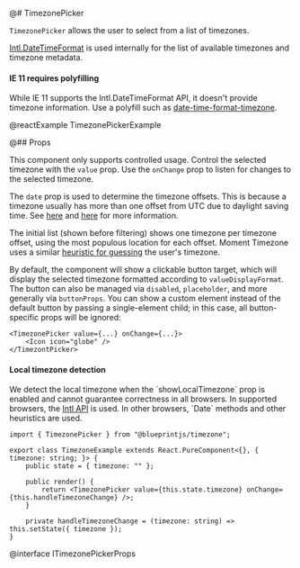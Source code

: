 @# TimezonePicker

`TimezonePicker` allows the user to select from a list of timezones.

[Intl.DateTimeFormat](https://developer.mozilla.org/en-US/docs/Web/JavaScript/Reference/Global_Objects/DateTimeFormat) is used internally for the list of available timezones and
timezone metadata.

<div class="@ns-callout @ns-intent-warning @ns-icon-warning-sign">
    <h4 class="@ns-heading">IE 11 requires polyfilling</h4>
    While IE 11 supports the Intl.DateTimeFormat API, it doesn't provide timezone information. Use a polyfill such as <a href="https://github.com/formatjs/date-time-format-timezone" target="_blank">date-time-format-timezone</a>.
</div>

@reactExample TimezonePickerExample

@## Props

This component only supports controlled usage.
Control the selected timezone with the `value` prop.
Use the `onChange` prop to listen for changes to the selected timezone.

The `date` prop is used to determine the timezone offsets.
This is because a timezone usually has more than one offset from UTC due to daylight saving time.
See [here](https://momentjs.com/guides/#/lib-concepts/timezone-offset/)
and [here](http://momentjs.com/timezone/docs/#/using-timezones/parsing-ambiguous-inputs/)
for more information.

The initial list (shown before filtering) shows one timezone per timezone offset,
using the most populous location for each offset.
Moment Timezone uses a similar [heuristic for guessing](http://momentjs.com/timezone/docs/#/using-timezones/guessing-user-timezone/)
the user's timezone.

By default, the component will show a clickable button target,
which will display the selected timezone formatted according to `valueDisplayFormat`.
The button can also be managed via `disabled`, `placeholder`, and more generally via `buttonProps`.
You can show a custom element instead of the default button by passing a single-element child; in this case,
all button-specific props will be ignored:

```tsx
<TimezonePicker value={...} onChange={...}>
    <Icon icon="globe" />
</TimezontPicker>
```

<div class="@ns-callout @ns-intent-warning @ns-icon-warning-sign">
    <h4 class="@ns-heading">Local timezone detection</h4>
    We detect the local timezone when the `showLocalTimezone` prop is enabled and cannot guarantee correctness in all browsers.
    In supported browsers, the <a href="https://developer.mozilla.org/en-US/docs/Web/JavaScript/Reference/Global_Objects/DateTimeFormat/resolvedOptions" target="_blank">Intl API</a> is used.
    In other browsers, `Date` methods and other heuristics are used.
</div>

```tsx
import { TimezonePicker } from "@blueprintjs/timezone";

export class TimezoneExample extends React.PureComponent<{}, { timezone: string; }> {
    public state = { timezone: "" };

    public render() {
        return <TimezonePicker value={this.state.timezone} onChange={this.handleTimezoneChange} />;
    }

    private handleTimezoneChange = (timezone: string) => this.setState({ timezone });
}
```

@interface ITimezonePickerProps
